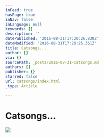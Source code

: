 ```yaml
---
inFeed: true
hasPage: true
inNav: false
inLanguage: null
keywords: []
description: ''
datePublished: '2016-08-31T17:20:26.830Z'
dateModified: '2016-08-31T17:20:25.361Z'
title: Catsongs...
author: []
via: {}
sourcePath: _posts/2016-08-31-catsongs.md
authors: []
publisher: {}
starred: false
url: catsongs/index.html
_type: Article

---
```

# Catsongs...
![](https://the-grid-user-content.s3-us-west-2.amazonaws.com/1fda1330-8cfd-4740-bb5b-dc4964539193.jpg)